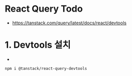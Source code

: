 # React Query Todo

- https://tanstack.com/query/latest/docs/react/devtools

# 1. Devtools 설치

-

```
npm i @tanstack/react-query-devtools
```
